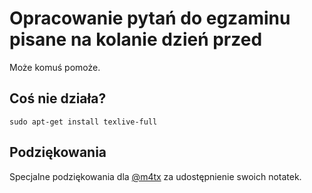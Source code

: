 # Opracowanie pytań do egzaminu pisane na kolanie dzień przed

Może komuś pomoże. 

## Coś nie działa?
```shell
sudo apt-get install texlive-full
```

## Podziękowania
Specjalne podziękowania dla [@m4tx](https://github.com/m4tx) za udostępnienie swoich notatek.
